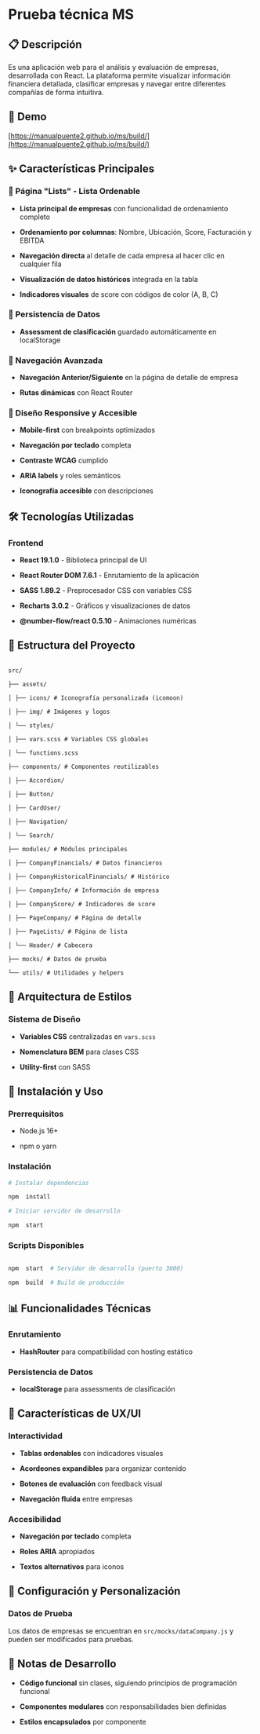 
# Prueba técnica MS

  

## 📋 Descripción


Es una aplicación web para el análisis y evaluación de empresas, desarrollada con React. La plataforma permite visualizar información financiera detallada, clasificar empresas y navegar entre diferentes compañías de forma intuitiva.

 ## 🚗 Demo
 [https://manualpuente2.github.io/ms/build/](https://manualpuente2.github.io/ms/build/)


## ✨ Características Principales

  

### 🎯 Página "Lists" - Lista Ordenable

-  **Lista principal de empresas** con funcionalidad de ordenamiento completo

-  **Ordenamiento por columnas**: Nombre, Ubicación, Score, Facturación y EBITDA

-  **Navegación directa** al detalle de cada empresa al hacer clic en cualquier fila

-  **Visualización de datos históricos** integrada en la tabla

-  **Indicadores visuales** de score con códigos de color (A, B, C)

  

### 💾 Persistencia de Datos

-  **Assessment de clasificación** guardado automáticamente en localStorage


  

### 🧭 Navegación Avanzada

-  **Navegación Anterior/Siguiente** en la página de detalle de empresa

-  **Rutas dinámicas** con React Router

  

### 📱 Diseño Responsive y Accesible

-  **Mobile-first** con breakpoints optimizados

-  **Navegación por teclado** completa

-  **Contraste WCAG** cumplido

-  **ARIA labels** y roles semánticos

-  **Iconografía accesible** con descripciones

  

## 🛠 Tecnologías Utilizadas

  

### Frontend

-  **React 19.1.0** - Biblioteca principal de UI

-  **React Router DOM 7.6.1** - Enrutamiento de la aplicación

-  **SASS 1.89.2** - Preprocesador CSS con variables CSS

-  **Recharts 3.0.2** - Gráficos y visualizaciones de datos

-  **@number-flow/react 0.5.10** - Animaciones numéricas

 

  

## 📁 Estructura del Proyecto

  

```

src/

├── assets/

│ ├── icons/ # Iconografía personalizada (icomoon)

│ ├── img/ # Imágenes y logos

│ └── styles/

│ ├── vars.scss # Variables CSS globales

│ └── functions.scss

├── components/ # Componentes reutilizables

│ ├── Accordion/

│ ├── Button/ 

│ ├── CardUser/ 

│ ├── Navigation/ 

│ └── Search/ 

├── modules/ # Módulos principales

│ ├── CompanyFinancials/ # Datos financieros

│ ├── CompanyHistoricalFinancials/ # Histórico

│ ├── CompanyInfo/ # Información de empresa

│ ├── CompanyScore/ # Indicadores de score

│ ├── PageCompany/ # Página de detalle

│ ├── PageLists/ # Página de lista

│ └── Header/ # Cabecera

├── mocks/ # Datos de prueba

└── utils/ # Utilidades y helpers

```

  

## 🎨 Arquitectura de Estilos

  

### Sistema de Diseño

-  **Variables CSS** centralizadas en `vars.scss`

-  **Nomenclatura BEM** para clases CSS

-  **Utility-first** con SASS
 

  

## 🚀 Instalación y Uso

  

### Prerrequisitos

- Node.js 16+

- npm o yarn

  

### Instalación

```bash
# Instalar dependencias

npm  install

# Iniciar servidor de desarrollo

npm  start

```

  

### Scripts Disponibles

```bash

npm  start  # Servidor de desarrollo (puerto 3000)

npm  build  # Build de producción

```

  

## 📊 Funcionalidades Técnicas



### Enrutamiento

-  **HashRouter** para compatibilidad con hosting estático

 
### Persistencia de Datos

-  **localStorage** para assessments de clasificación

  

## 🎯 Características de UX/UI

  

### Interactividad

-  **Tablas ordenables** con indicadores visuales

-  **Acordeones expandibles** para organizar contenido

-  **Botones de evaluación** con feedback visual

-  **Navegación fluida** entre empresas

  

### Accesibilidad

-  **Navegación por teclado** completa

-  **Roles ARIA** apropiados

-  **Textos alternativos** para iconos

  

## 🔧 Configuración y Personalización

### Datos de Prueba

Los datos de empresas se encuentran en `src/mocks/dataCompany.js` y pueden ser modificados para pruebas.

  

## 📝 Notas de Desarrollo

  

-  **Código funcional** sin clases, siguiendo principios de programación funcional

-  **Componentes modulares** con responsabilidades bien definidas

-  **Estilos encapsulados** por componente
